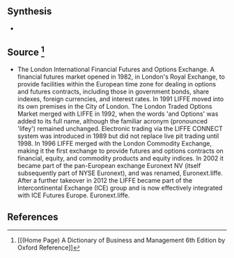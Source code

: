 ## Synthesis
- 
## Source [^1]
- The London International Financial Futures and Options Exchange. A financial futures market opened in 1982, in London's Royal Exchange, to provide facilities within the European time zone for dealing in options and futures contracts, including those in government bonds, share indexes, foreign currencies, and interest rates. In 1991 LIFFE moved into its own premises in the City of London. The London Traded Options Market merged with LIFFE in 1992, when the words 'and Options' was added to its full name, although the familiar acronym (pronounced 'lifey') remained unchanged. Electronic trading via the LIFFE CONNECT system was introduced in 1989 but did not replace live pit trading until 1998. In 1996 LIFFE merged with the London Commodity Exchange, making it the first exchange to provide futures and options contracts on financial, equity, and commodity products and equity indices. In 2002 it became part of the pan-European exchange Euronext NV (itself subsequently part of NYSE Euronext), and was renamed, Euronext.liffe. After a further takeover in 2012 the LIFFE became part of the Intercontinental Exchange (ICE) group and is now effectively integrated with ICE Futures Europe. Euronext.liffe.
## References

[^1]: [[(Home Page) A Dictionary of Business and Management 6th Edition by Oxford Reference]]